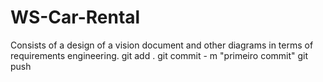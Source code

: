 # WS-Car-Rental
Consists of a design of a vision document and other diagrams in terms of requirements engineering.
git add .
git commit - m "primeiro commit"
git push